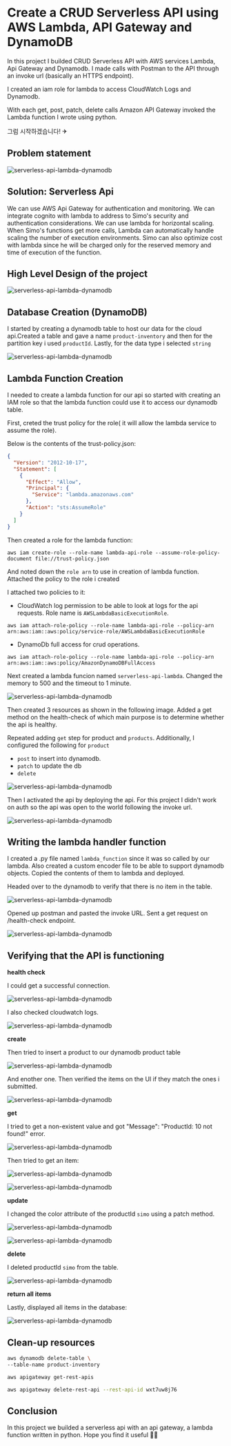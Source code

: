 # Create a CRUD Serverless API using AWS Lambda, API Gateway and DynamoDB

In this project I builded CRUD Serverless API with AWS services Lambda, Api Gateway and Dynamodb. I made calls with Postman to the API through an invoke url (basically an HTTPS endpoint). 

I created an iam role for lambda to access CloudWatch Logs and Dynamodb. 

With each get, post, patch, delete calls Amazon API Gateway invoked the Lambda function I wrote using python. 

그럼 시작하겠습니다! ✈

## Problem statement

![serverless-api-lambda-dynamodb](images/20230419015801.png)

## Solution: Serverless Api

We can use AWS Api Gateway for authentication and monitoring. We can integrate cognito with lambda to address to Simo's security and authentication considerations. We can use lambda for horizontal scaling. When Simo's functions get more calls, Lambda can automatically handle scaling the number of execution environments. Simo can also optimize cost with lambda since he will be charged only for the reserved memory and time of execution of the function.

## High Level Design of the project

![serverless-api-lambda-dynamodb](images/20230419013406.png)

## Database Creation (DynamoDB)


I started by creating a dynamodb table to host our data for the cloud api.Created a table and gave a name `product-inventory` and then for the partition key i used `productId`. Lastly, for the data type i selected `string`

![serverless-api-lambda-dynamodb](images/20230418201523.png)

## Lambda Function Creation

I needed to create a lambda function for our api so started with creating an IAM role so that the lambda function could use it to access our dynamodb table.


First, creted the trust policy for the role( it will allow the lambda service to assume the role).

Below is the contents of the trust-policy.json:

```json
{
  "Version": "2012-10-17",
  "Statement": [
    {
      "Effect": "Allow",
      "Principal": {
        "Service": "lambda.amazonaws.com"
      },
      "Action": "sts:AssumeRole"
    }
  ]
}
```

Then created a role for the lambda function:

`aws iam create-role --role-name lambda-api-role --assume-role-policy-document file://trust-policy.json`

And noted down the `role arn` to use in creation of lambda function. Attached the policy to the role i created 

I attached two policies to it:

* CloudWatch log permission to be able to look at logs for the api requests. Role name is `AWSLambdaBasicExecutionRole`.

`aws iam attach-role-policy --role-name lambda-api-role --policy-arn arn:aws:iam::aws:policy/service-role/AWSLambdaBasicExecutionRole
`
* DynamoDb full access for crud operations.

`aws iam attach-role-policy --role-name lambda-api-role --policy-arn arn:aws:iam::aws:policy/AmazonDynamoDBFullAccess`


Next created a lambda funcion named `serverless-api-lambda`. Changed the memory to 500 and the timeout to 1 minute.

![serverless-api-lambda-dynamodb](images/20230418200828.png)

Then created 3 resources as shown in the following image. Added a get method on the health-check of which main purpose is to determine whether the api is healthy.




Repeated adding `get` step for product and `products`. Additionally, I configured the following for `product`
* `post` to insert into dynamodb.
* `patch` to update the db
* `delete` 

![serverless-api-lambda-dynamodb](images/20230418200805.png)

Then I activated the api by deploying the api. For this project I didn't work on auth so the api was open to the world following the invoke url. 

![serverless-api-lambda-dynamodb](images/20230418200748.png)

## Writing the lambda handler function



I created a .py file named `lambda_function` since it was so called by our lambda. Also created a custom encoder file to be able to support dynamodb objects. Copied the contents of them to lambda and deployed. 

Headed over to the dynamodb to verify that there is no item in the table.

![serverless-api-lambda-dynamodb](images/20230418213408.png)

Opened up postman and pasted the invoke URL. Sent a get request on /health-check endpoint.

![serverless-api-lambda-dynamodb](images/20230418214936.png)

## Verifying that the API is functioning


**health check**

I could get a successful connection.

![serverless-api-lambda-dynamodb](images/20230418215433.png)

I also checked cloudwatch logs.

![serverless-api-lambda-dynamodb](images/20230418233720.png)

**create**

Then tried to insert a product to our dynamodb product table

![serverless-api-lambda-dynamodb](images/20230418215403.png)

And enother one. Then verified the items on the UI if they match the ones i submitted.

![serverless-api-lambda-dynamodb](images/20230418215827.png)

**get**

I tried to get a non-existent value and got "Message": "ProductId: 10 not found!" error.

![serverless-api-lambda-dynamodb](images/20230418235840.png)

Then tried to get an item:

![serverless-api-lambda-dynamodb](images/20230419001247.png)

![serverless-api-lambda-dynamodb](images/20230419001309.png)


**update**

I changed the color attribute of the productId `simo` using a patch method.

![serverless-api-lambda-dynamodb](images/20230419001437.png)

![serverless-api-lambda-dynamodb](images/20230419001535.png)

**delete**

I deleted productId `simo` from the table.

![serverless-api-lambda-dynamodb](images/20230419001950.png)

**return all items**

Lastly, displayed all items in the database:

![serverless-api-lambda-dynamodb](images/20230419002045.png)


## Clean-up resources

```sh
aws dynamodb delete-table \
--table-name product-inventory
```

```sh
aws apigateway get-rest-apis
```

```sh
aws apigateway delete-rest-api --rest-api-id wxt7uw8j76
```

## Conclusion

In this project we builded a serverless api with an api gateway, a lambda function written in python. 
Hope you find it useful 🙋‍♀️